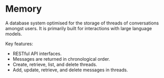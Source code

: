 # Memory

A database system optimised for the storage of threads of conversations amongst users. It is primarily built for interactions with large language models.

Key features:
- RESTful API interfaces.
- Messages are returned in chronological order.
- Create, retrieve, list, and delete threads.
- Add, update, retrieve, and delete messages in threads.
